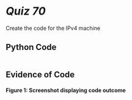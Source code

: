 # *Quiz 70* #
Create the code for the IPv4 machine

## Python Code
```.py


```

## Evidence of Code

#### Figure 1: Screenshot displaying code outcome

